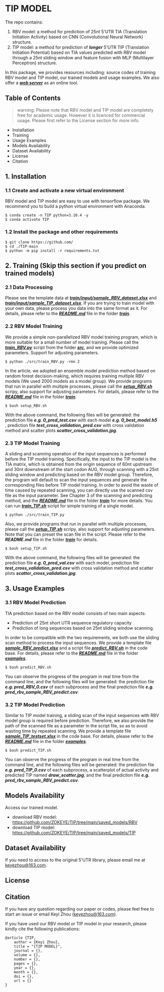 # TIP MODEL
The repo contains:

1. RBV model: a method for prediction of 25nt 5'UTR TIA (Translation Initiation Activity) based on CNN (Convolutional Neural Network) structure.
2. TIP model: a method for prediction of ***longer*** 5'UTR TIP (Translation Initiation Potential) based on TIA values predicted with RBV model through a 25nt sliding window and feature fusion with MLP (Multilayer Perceptron) structure.

In this package, we provides resources including: source codes of training RBV model and TIP model, our trained models and usage examples. We also offer a ***[web server](https://www.baidu.com)*** as an online tool.

## Table of Contents
> warning: Please note that RBV model and TIP model are completely free for academic usage. However it is licenced for commercial usage. Please first refer to the License section for more info.

- Installation
- Training
- Usage Examples
- Models Availability
- Dataset Availability
- License
- Citation

## 1. Installation

### 1.1 Create and activate a new virtual environment
RBV model and TIP model are easy to use with tensorflow package. We recommend you to build a python virtual environment with Anaconda.
```
$ conda create -n TIP python=3.10.4 -y
$ conda activate TIP
```

### 1.2 Install the package and other requirements
```
$ git clone https://github.com/
$ cd ./TIP-main
$ python -m pip install -r requirements.txt
```

## 2. Training (Skip this section if you predict on trained models)

### 2.1 Data Processing
Please see the template data at ***[train/input/sample_RBV_dataset.xlsx](./train/input)*** and ***[train/input/sample_TIP_dataset.xlsx](./train/input)***. If you are trying to train model with your own data, please process you data into the same format as it. For details, please refer to the ***[README.md](./train/README.md)*** file in the folder ***[train](./train)***.

### 2.2 RBV Model Training
We provide a simple non-parallelized RBV model training program, which is more suitable for a small number of model training. Please call the ***[train_RBV.py](./src/train_RBV.py)*** script from the folder ***[src](./src)***, and we provide optimized parameters. Support for adjusting parameters.
```
$ python ./src/train_RBV.py -rmn 2
```
In the article, we adopted an ensemble model prediction method based on random forest decision-making, which requires training multiple RBV models (We used 2000 models as a model group). We provide programs that run in parallel with multiple processes, please call the ***[setup_RBV.sh](./setup_RBV.sh)*** scripy, also support for adjusting parameters. For details, please refer to the ***[README.md](./train/README.md)*** file in the folder ***[train](./train)***.
```
$ bash setup_RBV.sh
```
With the above command, the following files will be generated: the prediction file ***e.g. 0_pred_test.csv*** with each model ***e.g. 0_best_model.h5*** , prediction file ***test_cross_validation_pred.csv*** with cross validation method and scatter plots ***scatter_cross_validation.jpg***.


### 2.3 TIP Model Training
A sliding and scanning operation of the input sequences is performed before the TIP model training. Specifically, the input to the TIP model is the TIA matrix, which is obtained from the origin sequence of 60nt upstream and 30nt downstream of the start codon AUG, through scanning with a 25nt sliding window and predicting based on the RBV model group. Therefore, the program will default to scan the input sequences and generate the corresponding files before TIP model training. In order to avoid the waste of time caused by repeated scanning, you can directly use the scanned csv file as the input parameter. See Chapter 3 of the scanning and predicting method, and the ***[README.md](./train/README.md)*** file in the folder ***[train](./train)*** for more details. You can run ***[train_TIP.sh](./train_TIP.sh)*** script for simple training of a single model.
```
$ python ./src/train_TIP.py
```
Also, we provide programs that run in parallel with multiple processes, please call the ***[setup_TIP.sh](./setup_TIP.sh)*** scripy, also support for adjusting parameters. Note that you can preset the scan file in the script. Please refer to the ***README.md*** file in the folder ***[train](./train)*** for details.
```
$ bash setup_TIP.sh
```
With the above command, the following files will be generated: the prediction file ***e.g. 0_pred_val.csv*** with each model, prediction file ***test_cross_validation_pred.csv*** with cross validation method and scatter plots ***scatter_cross_validation.jpg***.


## 3. Usage Examples
### 3.1 RBV Model Prediction
TIA prediction based on the RBV model consists of two main aspects:
- Prediction of 25nt short UTR sequence regulatory capacity
- Prediction of long sequences based on 25nt sliding window scanning.

In order to be compatible with the two requirements, we both use the sliding scan method to process the input sequences. We provide a template file ***[sample_RBV_predict.xlsx](./examples/input)*** and a script file ***[predict_RBV.sh](./predict_RBV.sh)*** in the code base. For details, please refer to the ***[README.md](./examples/README.md)*** file in the folder ***[examples](./examples)***.
```
$ bash predict_RBV.sh 
```
You can observe the progress of the program in real time from the command line, and the following files will be generated: the prediction file ***e.g. pred_RBV_0.csv*** of each subprocess and the final prediction file ***e.g. pred_rbv_sample_RBV_predict.csv***.


### 3.2 TIP Model Prediction
Similar to TIP model training, a sliding scan of the input sequences with RBV model group is required before prediction. Therefore, we also provide the path of the scanned file as a parameter in the script file, so as to avoid wasting time by repeated scanning. We provide a template file ***[sample_TIP_testset.xlsx](./examples/input)*** in the code base. For details, please refer to the ***[README.md](./examples/README.md)*** file in the folder ***[examples](./examples)***.
```
$ bash predict_TIP.sh
```
You can observe the progress of the program in real time from the command line, and the following files will be generated: the prediction file ***e.g. pred_TIP_0.csv*** of each subprocess, a scatterplot of actual activity and predicted TIP named ***draw_scatter.jpg***, and the final prediction file ***e.g. pred_rbv_sample_RBV_predict.csv***.

## Models Availability
Access our trained model.
- download RBV model: https://github.com/ZOKEYE/TIP/tree/main/saved_models/RBV
- download TIP model: https://github.com/ZOKEYE/TIP/tree/main/saved_models/TIP

## Dataset Availability
If you need to access to the original 5'UTR library, please email me at keyezhou@163.com.

## License


## Citation
If you have any question regarding our paper or codes, please feel free to start an issue or email Keyi Zhou (keyezhou@163.com).

If you have used our RBV model or TIP model in your research, please kindly cite the following publications:

```
@article {TIP,
    author = {Keyi Zhou},
    title = "{TIP MODEL}",
    journal = {},
    volume = {},
    number = {},
    pages = {},
    year = {},
    month = {},
    doi = {},
    url = {}
}
```
